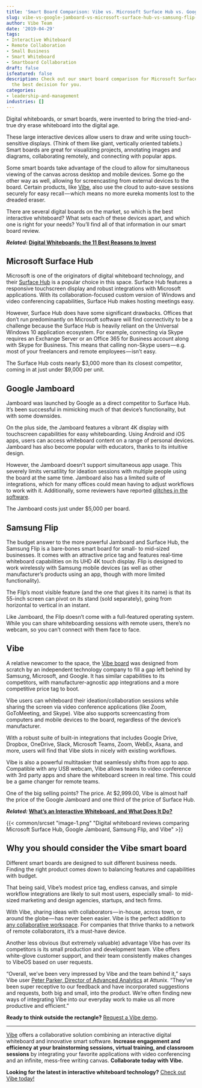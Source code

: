 ```yaml
---
title: 'Smart Board Comparison: Vibe vs. Microsoft Surface Hub vs. Google Jamboard vs. Samsung Flip'
slug: vibe-vs-google-jamboard-vs-microsoft-surface-hub-vs-samsung-flip-smartboard-comparison
author: Vibe Team
date: '2019-04-29'
tags:
- Interactive Whiteboard
- Remote Collaboration
- Small Business
- Smart Whiteboard
- Smartboard Collaboration
draft: false
isfeatured: false
description: Check out our smart board comparison for Microsoft Surface Hub, Google Jamboard, Samsung Flip, and Vibe to make
  the best decision for you.
categories:
- leadership-and-management
industries: []
---
```


Digital whiteboards, or smart boards, were invented to bring the tried-and-true dry erase whiteboard into the digital age.

These large interactive devices allow users to draw and write using touch-sensitive displays. (Think of them like giant, vertically oriented tablets.) Smart boards are great for visualizing projects, annotating images and diagrams, collaborating remotely, and connecting with popular apps.

Some smart boards take advantage of the cloud to allow for simultaneous viewing of the canvas across desktop and mobile devices. Some go the other way as well, allowing for screencasting from external devices to the board. Certain products, like [Vibe](https://vibe.us/), also use the cloud to auto-save sessions securely for easy recall — which means no more eureka moments lost to the dreaded eraser.

There are several digital boards on the market, so which is the best interactive whiteboard? What sets each of these devices apart, and which one is right for your needs? You’ll find all of that information in our smart board review.

***Related:* [Digital Whiteboards: the 11 Best Reasons to Invest](https://vibe.us/blog/11-best-reasons-to-invest-in-a-digital-whiteboard/)**

## Microsoft Surface Hub

Microsoft is one of the originators of digital whiteboard technology, and their [Surface Hub](https://www.pcmag.com/review/343777/microsoft-surface-hub) is a popular choice in this space. Surface Hub features a responsive touchscreen display and robust integrations with Microsoft applications. With its collaboration-focused custom version of Windows and video conferencing capabilities, Surface Hub makes hosting meetings easy.

However, Surface Hub does have some significant drawbacks. Offices that don’t run predominantly on Microsoft software will find connectivity to be a challenge because the Surface Hub is heavily reliant on the Universal Windows 10 application ecosystem. For example, connecting via Skype requires an Exchange Server or an Office 365 for Business account along with Skype for Business. This means that calling non-Skype users — e.g. most of your freelancers and remote employees — isn’t easy.

The Surface Hub costs nearly $3,000 more than its closest competitor, coming in at just under $9,000 per unit.

## Google Jamboard

Jamboard was launched by Google as a direct competitor to Surface Hub. It’s been successful in mimicking much of that device’s functionality, but with some downsides.

On the plus side, the Jamboard features a vibrant 4K display with touchscreen capabilities for easy whiteboarding. Using Android and iOS apps, users can access whiteboard content on a range of personal devices. Jamboard has also become popular with educators, thanks to its intuitive design.

However, the Jamboard doesn’t support simultaneous app usage. This severely limits versatility for ideation sessions with multiple people using the board at the same time. Jamboard also has a limited suite of integrations, which for many offices could mean having to adjust workflows to work with it. Additionally, some reviewers have reported [glitches in the software](https://www.pcmag.com/review/348995/google-jamboard).

The Jamboard costs just under $5,000 per board.

## Samsung Flip

The budget answer to the more powerful Jamboard and Surface Hub, the Samsung Flip is a bare-bones smart board for small- to mid-sized businesses. It comes with an attractive price tag and features real-time whiteboard capabilities on its UHD 4K touch display. Flip is designed to work wirelessly with Samsung mobile devices (as well as other manufacturer’s products using an app, though with more limited functionality).

The Flip’s most visible feature (and the one that gives it its name) is that its 55-inch screen can pivot on its stand (sold separately), going from horizontal to vertical in an instant.

Like Jamboard, the Flip doesn’t come with a full-featured operating system. While you can share whiteboarding sessions with remote users, there’s no webcam, so you can’t connect with them face to face.

## Vibe

A relative newcomer to the space, the [Vibe board](https://vibe.us/product/) was designed from scratch by an independent technology company to fill a gap left behind by Samsung, Microsoft, and Google. It has similar capabilities to its competitors, with manufacturer-agnostic app integrations and a more competitive price tag to boot.

Vibe users can whiteboard their ideation/collaboration sessions while sharing the screen via video conference applications (like Zoom, GoToMeeting, and Skype). Vibe also supports screencasting from computers and mobile devices to the board, regardless of the device’s manufacturer.

With a robust suite of built-in integrations that includes Google Drive, Dropbox, OneDrive, Slack, Microsoft Teams, Zoom, WebEx, Asana, and more, users will find that Vibe slots in nicely with existing workflows.

Vibe is also a powerful multitasker that seamlessly shifts from app to app. Compatible with any USB webcam, Vibe allows teams to video conference with 3rd party apps and share the whiteboard screen in real time. This could be a game changer for remote teams.

One of the big selling points? The price. At $2,999.00, Vibe is almost half the price of the Google Jamboard and one third of the price of Surface Hub.

***Related:* [What’s an Interactive Whiteboard, and What Does It Do?](https://vibe.us/blog/interactive-whiteboard-what-is-it-and-what-does-it-do/)**

{{< common/srcset "image-1.png" "Digital whiteboard reviews comparing Microsoft Surface Hub, Google Jamboard, Samsung Flip, and Vibe" >}}

## Why you should consider the Vibe smart board

Different smart boards are designed to suit different business needs. Finding the right product comes down to balancing features and capabilities with budget.

That being said, Vibe’s modest price tag, endless canvas, and simple workflow integrations are likely to suit most users, especially small- to mid-sized marketing and design agencies, startups, and tech firms.

With Vibe, sharing ideas with collaborators — in-house, across town, or around the globe — has never been easier. Vibe is the perfect addition to [any collaborative workspace](https://vibe.us/blog/how-to-build-a-collaborative-workspace-and-why-you-should/). For companies that thrive thanks to a network of remote collaborators, it’s a must-have device.

Another less obvious (but extremely valuable) advantage Vibe has over its competitors is its small production and development team. Vibe offers white-glove customer support, and their team consistently makes changes to VibeOS based on user requests.

“Overall, we’ve been very impressed by Vibe and the team behind it,” says Vibe user [Peter Parker, Director of Advanced Analytics](https://vibe.us/blog/how-i-vibe-peter-parker-advanced-analytics-practice-director/) at Attunix. “They’ve been super receptive to our feedback and have incorporated suggestions and requests, both big and small, into the product. We’re often finding new ways of integrating Vibe into our everyday work to make us all more productive and efficient.”

**Ready to think outside the rectangle?** [Request a Vibe demo](https://landing.vibe.us/request-demo)**.**



---

[Vibe](https://vibe.us/) offers a collaborative solution combining an interactive digital whiteboard and innovative smart software. **Increase engagement and efficiency at your brainstorming sessions, virtual training, and classroom sessions** by integrating your favorite applications with video conferencing and an infinite, mess-free writing canvas. **Collaborate today with Vibe.**

**Looking for the latest in interactive whiteboard technology?** [Check out Vibe today!](https://vibe.us/order/)

